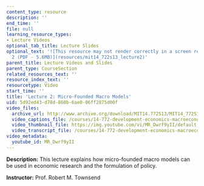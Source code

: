 ```yaml
---
content_type: resource
description: ''
end_time: ''
file: null
learning_resource_types:
- Lecture Videos
optional_tab_title: Lecture Slides
optional_text: '![This resource may not render correctly in a screen reader.](/images/inacessible.gif)[Lecture
  2 (PDF - 5.6MB)](resources/mit14_722s13_lecture2)'
parent_title: Lecture Videos and Slides
parent_type: CourseSection
related_resources_text: ''
resource_index_text: ''
resourcetype: Video
start_time: ''
title: 'Lecture 2: Micro-Founded Macro Models'
uid: 5d92ed43-d78d-860b-6ae0-06ff2875d00f
video_files:
  archive_url: http://www.archive.org/download/MIT14.772S13/MIT14_772S13_lec02_300k.mp4
  video_captions_file: /courses/14-772-development-economics-macroeconomics-spring-2013/14c3f8e51edd57609fda3d830c40bc48_MR_Dwrf9yII.vtt
  video_thumbnail_file: https://img.youtube.com/vi/MR_Dwrf9yII/default.jpg
  video_transcript_file: /courses/14-772-development-economics-macroeconomics-spring-2013/8656c235196e86713cfdf9657db2711b_MR_Dwrf9yII.pdf
video_metadata:
  youtube_id: MR_Dwrf9yII
---
```


**Description:** This lecture explains how micro-founded macro models can be used in economic research and the formulation of policy. 

**Instructor:** Prof. Robert M. Townsend